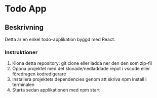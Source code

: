 # Todo App

## Beskrivning

Detta är en enkel todo-applikation byggd med React.

### Instruktioner

1. Klona detta repository: git clone <repository-url> eller ladda ner den den som zip-fil
2. Öppna projektet med det klonade/nedladdade repot i vscode eller föredragen kodredigerare
3. Installera projektets dependencies genom att skriva npm install i terminalen
4. Starta sedan applikationen med npm start
